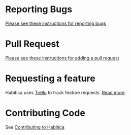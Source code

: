 # Reporting Bugs

[Please see these instructions for reporting bugs](https://github.com/HabitRPG/habitica/issues/2760)

# Pull Request

[Please see these instructions for adding a pull request](http://habitica.wikia.com/wiki/Using_Habitica_Git#Pull_Request)

# Requesting a feature

Habitica uses [Trello](https://trello.com/b/EpoYEYod/habitica) to track feature requests. [Read more](https://trello.com/c/odmhIqyW/440-read-first-table-of-contents).

# Contributing Code

See [Contributing to Habitica](http://habitica.wikia.com/wiki/Contributing_to_Habitica#Coders_.28Web_.26_Mobile.29)
